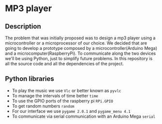 # MP3 player 
## Description 
 The problem that was initially proposed was to design a mp3 player using a microcontroller or a microprocessor of our choice. We decided that are going to develop a prototype composed by a microcontroller(Arduino Mega) and a microcomputer(RaspberryPi). To communicate along the two devices we'll be using Python, just to simplify future problems. 
In this repository is all the source code and all the dependencies of the project.

## Python libraries
* To play the music we use `Vlc` or better known as `pyvlc`
* To manage the intervals of time better `time`
* To use the GPIO ports of the raspberry pi `RPi.GPIO` 
* To get random numbers `random`
* For our interface we use `pygame 2.0.1` and `pygame_menu 4.1`  
* To communicate via serial communication with an Arduino Mega `serial` 


